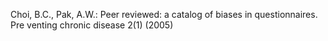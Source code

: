 Choi, B.C., Pak, A.W.: Peer reviewed: a catalog of biases in questionnaires. Pre venting chronic disease 2(1) (2005)